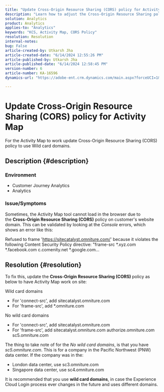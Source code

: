 ```yaml
---
title: "Update Cross-Origin Resource Sharing (CORS) policy for Activity Map"
description: "Learn how to adjust the Cross-Origin Resource Sharing policy to use the Activity Map tool."
solution: Analytics
product: Analytics
applies-to: "Analytics"
keywords: "KCS, Activity Map, CORS Policy"
resolution: Resolution
internal-notes: 
bug: False
article-created-by: Utkarsh Jha
article-created-date: "6/14/2024 12:55:26 PM"
article-published-by: Utkarsh Jha
article-published-date: "6/14/2024 12:58:45 PM"
version-number: 6
article-number: KA-16596
dynamics-url: "https://adobe-ent.crm.dynamics.com/main.aspx?forceUCI=1&pagetype=entityrecord&etn=knowledgearticle&id=6c7e5f5a-4d2a-ef11-840a-00224809e160"

---
```

# Update Cross-Origin Resource Sharing (CORS) policy for Activity Map


For the Activity Map to work update Cross-Origin Resource Sharing (CORS)<b> </b>policy to use Wild card domains.

## Description {#description}


### <b>Environment </b>

- Customer Journey Analytics
- Analytics




### <b>Issue/Symptoms</b>

Sometimes, the Activity Map tool cannot load in the browser due to the <b>Cross-Origin Resource Sharing (CORS)</b> policy on customer's website domain. This can be validated by looking at the *Console* errors, which shows an error like this:

Refused to frame 'https://sitecatalyst.omniture.com/' because it violates the following Content Security Policy directive: "frame-src \*.xyz.com \*.facebook.com c.comenity.net \*.google.com...


## Resolution {#resolution}


To fix this, update the <b>Cross-Origin Resource Sharing (CORS) </b>policy as below to have Activity Map work on site:

Wild card domains

- For 'connect-src', add sitecatalyst.omniture.com
- For 'frame-src', add \*.omniture.com


No wild card domains

- For 'connect-src', add sitecatalyst.omniture.com
- For 'frame-src', add sitecatalyst.omniture.com authorize.omniture.com sc5.omniture.com


The thing to take note of for the *No wild card domains*, is that you have *sc5.omniture.com*. This is for a company in the Pacific Northwest (PNW) data center. If the company was in the:

- London data center, use sc3.omniture.com
- Singapore data center, use sc4.omniture.com


It is recommended that you use <b>wild card domains</b>, in case the Experience Cloud Login process ever changes in the future and uses different domains.
